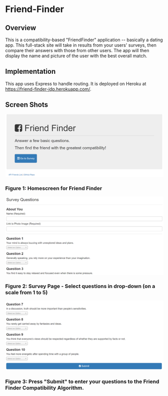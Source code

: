 # Friend-Finder

## Overview

This is a compatibility-based "FriendFinder" application -- basically a dating app. This full-stack site will take in results from your users' surveys, then compare their answers with those from other users. The app will then display the name and picture of the user with the best overall match.

## Implementation

This app uses Express to handle routing. It is deployed on Heroku at https://friend-finder-jdp.herokuapp.com/.

## Screen Shots


![Image 1](/app/public/images/capture1.PNG)

### Figure 1: Homescreen for Friend Finder



![Image 2](/app/public/images/capture2.PNG)

### Figure 2: Survey Page - Select questions in drop-down (on a scale from 1 to 5)



![Image 3](/app/public/images/capture3.PNG)

### Figure 3: Press "Submit" to enter your questions to the Friend Finder Compatibility Algorithm.